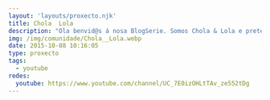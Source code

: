 ```yaml
---
layout: 'layouts/proxecto.njk'
title: Chola  Lola
description: "Ola benvid@s á nosa BlogSerie. Somos Chola & Lola e pretendemos estar á altura das blogueiras + internacionais: Chiara Ferragni, Sara Carbonero ou Paula Echevarria... pero sempre fieles o noso estilo de vida! Para iso, grabaremos 10 capítulos onde influiremos en como alcanzar a felicidade con consellos estéticos,culturais e laborais. ¿Queres ser feliz sen renunciar a ti?http://cholaelola.tumblr.com/\n\n\nHello Welcome to our BlogSeries. We are Chola & Lola and we intend to live up to international bloggers, such us Chiara Ferragni, Sara Carbonero and Paula Echevarria... but always faithful to our lifestyle. To achieve this, we will record 10 chapters which influence how to achieve happiness through tips about beauty, culture life and work.\n¿Do you want to be happy without stop being you?http://cholaelola.tumblr.com/\nIdea Orixinal, guión,Reparto, ,Dirección Artística \nLaura villaverde\nDirección audiovisual, Edición, Realización, Postproducción, Diálogos \nRoi Fernández"
img: /img/comunidade/Chola__Lola.webp
date: 2015-10-08 10:16:05
type: proxecto
tags:
  - youtube
redes:
  youtube: https://www.youtube.com/channel/UC_7E0izOHLtTAv_ze552tDg
---
```

